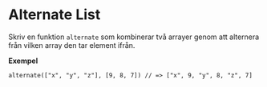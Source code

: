 # Alternate List

Skriv en funktion `alternate` som kombinerar två arrayer genom att alternera från vilken array den tar element ifrån.

**Exempel**
```
alternate(["x", "y", "z"], [9, 8, 7]) // => ["x", 9, "y", 8, "z", 7]
```